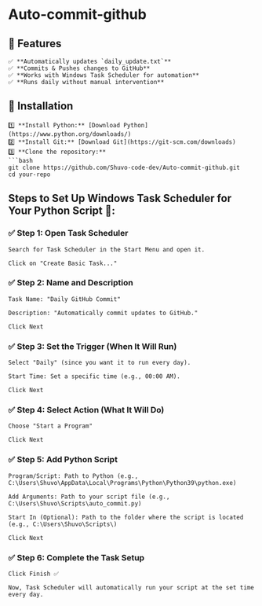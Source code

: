 # Auto-commit-github


## 📌 Features  
    ✅ **Automatically updates `daily_update.txt`**  
    ✅ **Commits & Pushes changes to GitHub**  
    ✅ **Works with Windows Task Scheduler for automation**  
    ✅ **Runs daily without manual intervention**  

## 🚀 Installation  
    1️⃣ **Install Python:** [Download Python](https://www.python.org/downloads/)  
    2️⃣ **Install Git:** [Download Git](https://git-scm.com/downloads)  
    3️⃣ **Clone the repository:**  
    ```bash
    git clone https://github.com/Shuvo-code-dev/Auto-commit-github.git
    cd your-repo

## Steps to Set Up Windows Task Scheduler for Your Python Script 🚀:

   ### ✅ Step 1: Open Task Scheduler

    Search for Task Scheduler in the Start Menu and open it.

    Click on "Create Basic Task..."

   ### ✅ Step 2: Name and Description

    Task Name: "Daily GitHub Commit"

    Description: "Automatically commit updates to GitHub."

    Click Next

   ### ✅ Step 3: Set the Trigger (When It Will Run)

    Select "Daily" (since you want it to run every day).

    Start Time: Set a specific time (e.g., 00:00 AM).

    Click Next

   ### ✅ Step 4: Select Action (What It Will Do)

    Choose "Start a Program"

    Click Next

   ### ✅ Step 5: Add Python Script

    Program/Script: Path to Python (e.g., C:\Users\Shuvo\AppData\Local\Programs\Python\Python39\python.exe)

    Add Arguments: Path to your script file (e.g., C:\Users\Shuvo\Scripts\auto_commit.py)

    Start In (Optional): Path to the folder where the script is located (e.g., C:\Users\Shuvo\Scripts\)

    Click Next

   ### ✅ Step 6: Complete the Task Setup

    Click Finish ✅

    Now, Task Scheduler will automatically run your script at the set time every day.

